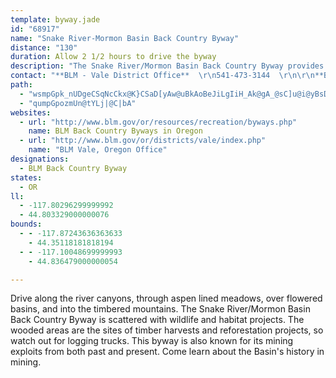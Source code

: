 ```yaml
---
template: byway.jade
id: "68917"
name: "Snake River-Mormon Basin Back Country Byway"
distance: "130"
duration: Allow 2 1/2 hours to drive the byway
description: "The Snake River/Mormon Basin Back Country Byway provides you with amazing sights. The route is full of towering river canyons, aspen lined meadows, flowered basins, and timbered mountains teeming with wildlife."
contact: "**BLM - Vale District Office**  \r\n541-473-3144  \r\n\r\n**Baker Office**  \r\n541-523-1256  "
path: 
  - "wsmpGpk_nUDgeCSqNcCkx@K}CSaD[yAw@uBkAoBeJiLgIiH_Ak@gA_@sC]u@i@yBsD}BsCO_@IYOgBSqJA{DHyGImCi@gC}BaHc@gD?cBNiBpAyHxCiNn@gERsB^aOHsBPgBhCaNtIya@h@qDXoC^yDHqC@cDEmKcDa~EeAkhBM{FQgEa@}Dq@}Dy@gDcAyCsBeE}GoJ_BgCcAqB_AgCsA_FY{A_AqIgVulCsAuT[sI_@uNIkXHwMhAqb@@wCAsBS}Du@wGm@{CoSar@}CoImDgGyAsByCgDgFeE}DaCkFmBuUkGyBaAgEqC}CmDsAsB{@{AwBaGy@eE[_Ci@gGIaBEqBJaGX{Dj@kE|@uDzFoQ~@kEh@{ETuFEmGO{BaFyh@[_Eg@iLI_MByDrBadAXmJXyF^aEzAcLl@mDvGc\\Z{CBsDKgBs@qE}A_IUsB?u@HeBj@gD|FuI|BwD|@yBdA}Dh@}DTuEfAye@DaDuAo_@@oBTyDp@oExCaQjIk`@zc@koB~Koh@~@uGh@wFd@qLDec@LwBD{DUuVYwIUqBs@{DcAsDuAmDy@sAaAsAoCqCmCgBwj@c\\oC_CmBuCk@kAqAuEU{AO_CKsE@kAv@}IxFuZ\\eCFyBG{BOgAs@mCy@qA}EaF_AaBi@qAS_BS_EAiHNkAh@oArAkAbCgA`BqAV_@~@gChB{Hj@_B`CcCvMqI|@]bBDnCr@`EXnAGb@MtAeA|BwCnMkRnBmDd@eA|AmFRsBToF_@oSn@mHdAsGFu@?oA]uCy@sBmAwA{A_AoAo@sA]SMo@_AYsAEm@?kARsBnAcINkEg@}PFgDPqBl@mDtAkGx@}EXsDl@aNrBuN`AyEl@yA^[x@]x@BbCd@bA@bBMn@e@bAmBPy@v@wGToE?mA_@eCc@qAeAuAwAy@k@KmAEyD\\i@Ec@K_Ay@e@sAOy@^iQJwAl@yCVu@zAyCt@y@bAw@zAs@`J{Af@SXYv@qBPm@?s@CeBe@aHNsAt@wBx@uAn@_B\\{At@oQZ_C`Iq^RqB?eBIc@wHmW[iCZsBpCsETy@PkABgAuAgTImJIaAOsAu@kDc@{DEmBJaEhAyHCmAGq@_@sA]m@}EgFsA_DUaAUyBC_BTeF|@eK^iBbAoDdA_CnAyBxNiTx@gBfCyHn@aAbCwC~AuC^sA^mD?sBo@gJO_E?m@ZeDlDcOl@gBlAmBdA_AvD_CjBeBh@s@pBsDdB_Cl@g@bFqClBaBnAgBxEsIhAuAvBqAjIsBhCcA^Yx@cAbAkBnAgA~E_CpAy@Z_@~@_B|A{El@y@t@e@n@QlEGhAYvCeCdEkE|@o@dAe@v@EbAJdAr@d@~@f@rANx@ZfKNzAd@lBl@vAb@t@hAhArAr@~@RzLZnBhAnCbDjBbA~@?h@Wp@o@l@yAD_@BwACgC_AuLcAsGkBaJGmCHwBLaA~DcSl@mDTwBDoBIkCiBiOImBB_BNyAd@mBhB_E`AmCTmB?mAImA[cBmDyQOwBCsARsDPsApBuIJmCIcCOuAuA{IyAeLOwDJiAh@gC|@kBjBcCx@eB^{AVsBDeBYaNUkB]_A_@{@e@e@iAs@s@SyBK}A_@_CmBiCsCi@cAy@iCsBkJm@qDu@yM?mDDgATeBbB{D\\qAHy@IaDcCoQiAyFaHkRs@qBk@yBOmAIyBMeHKiB}DqZU_CEkB@gBd@sDv@qChAuB~@gAlAcAlDoBnc@iTzAy@fAcAr@cAd@kA^yAReBDmAEuGJ}DX{AnBmFbBkBb@[nb@wXrAeAnAsBn@sBZwBVaG`@uBfAwBlDcErDeFj@_BV_AJaADsCO}UReCr@gDzAmDfCwBhBgA|CeC~@uAdAmC`@}BJ{C_@kiAlTBXQJYHq[H_@TS~SQHa@HsC^gAx@Tr@?nf@qPh@_@hC_DlDqAh@[n@_BvB{DnByArAeBE{p@Nk_COyk@Ds@PyAp@sAnRgTjAcA`Bi@rAA`N^h@MhGiDdFuBhSaGnAy@r@kAlEuL~@gDxBmKZgA`@s@dGmGv@e@~@MfH@vBJlDdAnBTrEHnCW`A?t@d@hAFpWwFjAKzEXx@Mt@u@nKmU`BqAfBYrAErAJ~Q~Bxc@zErAMbDcC|LqM`HsGfBg@bEe@rAe@rDgBlDwAxAy@bEmFvFiJ~AmBrCi@nPcBbAQ~@g@vKsJf@sA`@{GReA^Yh@CfBj@pAbA`BrBt@L~Bk@hAsBb@Wd@DzF|Ad@z@DjC`@lCCrBHd@d@dAX`BXd@NDJ@f@YnAmDlBgDp@s@XKx@DvBx@n@JbC@|BM^VNb@Mx@sD|F_@hAHx@x@jCT`B|Bt[XtAXj@d@d@hAVbCWTDr@d@n@?hAeAx@WrBp@RVJ|@c@|BAfAjApC`AzCd@d@hBFlCbBHRDX?^cAnCOlA?hAHXPTf@P`@KfAgA|GaDhBsA`EkGXGdADNKXy@d@gC^c@zCsBNATJh@`@^v@ZrALH^Dh@[n@yAlAuFhB_C`@sB\\s@^e@d@@\\V^l@n@~BBjBOtAJ\\bALnBk@\\g@j@wBXmCRyCn@iEX_An@s@h@F^Xx@pAz@xBh@f@^?f@W`@o@vCmGj@_@l@DTd@Rr@h@rGIlA[hAIv@Hv@JLXLT?bAa@dAq@bAsAX_Bn@eHXiB`EyMN_@j@m@l@UbCFhEx@vHdArD^lAQvHaC~@E`EhBrEdCrAd@pJlEdDpBjGxAvEzBfJdCb@TNVH^DfBN\\^XZLfBMx@FrA`@~@bAb@lBNjC?`DJ`DXp@HL^DjAq@zAiAPIb@Rb@v@d@~AT`@zF~Fj@dAr@hCRhAFbAVn@ZHbBMTHpFtDt@rA`APn@XxCfCxBj@|CxA~AXpBn@p@p@bA?l@FxBj@Zb@fAh@n@EXSh@B~Cx@dAj@Rh@^j@lAAnBn@vB\\n@d@XD`AU\\Bx@Xx@FtAh@tHZlB^PV\\tCdAvBXRb@?ZWXe@|@yC^e@dAMrAPZ`@XjAXdC?~ARzA^dA^XXDb@c@n@aCTa@t@Wv@ExBdAdCr@|C|A`DEz@X\\^lClE`@Lb@ERY~@mCZQpCMjAPh@X|@fAbB~Bn@lAXrEJnD^dFTpA\\Zj@EPMFYr@wNRkANg@r@eAZ]\\MtA^rAj@~BzArA`@bAn@XZt@~A|@v@^T~AN|@Zx@x@^?xAs@dASlATx@|@d@R^?\\MtAeAdAK`DPnBf@vBV~BItL{@~AXdJ`FxAp@x@RxE^x@XjJ`Hx@f@hBj@~@~@|ASZRv@fAx@r@h@hAn@bCz@nBfAhICdAiAbEAVP~@b@XdADVJh@rA~@nD`AxB|ArEv@jB`ClDpD`HfC`ErBdBdAd@nBxBpDr@dA^l@f@J^TtERd@b@j@`@E\\MlBwC^_@j@[v@A`BLvCIh@D|Aa@lFm@fHE~@IxAdA^BXOn@uB^Yv@SlEmBh@e@dAsAvC_CbFmDn@s@fCyAhDm@xALhBYn@?h@TdBPl@d@x@Kt@?hAPzDhAfFtBfHnB~BvArA`BrSnSh@^lE`Bn@~@bDrFdKnMtAjAlBl@dAv@fF`GbFtIlBtDlBpB~D|FzI`TbBpBz@zAVlA]xDB|@Hf@~@pAlH`Hx@`Ab@~@TtARbFTrAnAtCxB`H~@pAfB`Bb@x@Jd@Ix@OZ}FlIsAdA_@j@uCdBm@dA^x@\\HrDaAdEaCvAe@vC_@dAEr@Dt@d@b@z@lCxI`AfCpBrDvFtI^x@Tx@NpBRf@`A`Ax@pAlAdAhA~AvDlGfJnQTlAE`AoA`FOjA@^R`@NNh@Lb@SlE_Eh@Yt@K^Jl@d@d@lAbAnE`AvAbO`K|Aj@hHtArAJbCApYoAnAJ|DvA|ERl@^nAnCd@t@tGzElG`DrGv@l@RnDlBvBxAxCrCvE`Hd@RpEX~A^b@Rt@lAxBxEb@xCd@vAvBzCXRz@BvBq@~@Kr@LZPl@~@Dj@?|GJ|BEl@iA`DEl@dB|BfAhE`AdJtDlXcAjHJnLkAlEx@fAZDXKbCoEXaC^eAXGNFfWd^ZX|FdBfBXdBLtGDtF~@lAPx@?lAQfYeGrFoClA}@nAoClBmBhBeArCETGrBkCrCkBhAeAbB[HYP_CRYxCqAn@g@nAaBvBi@vDuCxB_@dCEpIu@|AYpK_DvDYXKfDqC`@m@f@_Bd@YnBa@lAe@lCYdF_B`CKx@Yt@J\\E~ByBr@Sx@P~@f@r@WX?~@DhAVbDnAn@b@dBf@bBdAjE^~@MbEZvFo@jIk@xEDzEn@xCg@nAAlCf@dBJfA_@nB}Br@_@bB[zBDhALx@XvAfA~Aj@t@J|@EhDm@lAEt@PfAl@P?rA_A~@_@vCSbA^rA~Bh@`@`@KvCcDNCb@JhA`Ct@j@lEj@vGxAxBnAb@Mr@mAZE^FfCvAhDdCfCl@dD~DrCvF`FxDnBdCpDzBxBv@rAjAzAz@jBv@nAXxCD|CR~TnEhB|@n@rAPNZPxCv@rArAlAz@X^Jd@R`CH\\nA~@h@t@JlCHXn@b@pEbIhFjFlArBzA~AfA`BJj@Ax@XxC^`B~BtHRpAZnErAxCtAvBfAfAh@VrBzAbI~ChPx@rAChGV`AAnBeAzIsBrBq@dB{@pDeClIyCx@MlEQlC_AvJyDnDuBr@Q|AShA^bCdBjAFl@QpIaGx@_A|A{Ct@eAlBy@xB{AvJ{Hx@}@lJ{NbBgBfCwArCYrAa@rDgElGeIl@c@~@Ez@l@Rf@Hv@DfA[`HDrAJlA|@`Fb@dBhA~B`@rAh@dCN`CfA~EZlCNrENlABf@MjABPRf@hA|@NTX~@x@lD^~D@tBXpDb@lAn@`Ad@dAr@v@tA~@`@l@@t@I|BBdAZrB|@bCtA~Ab@Pd@@pC[b@JZZJ\\Bt@UvEPrGLfA^r@r@XbB?nAMb@Y`@k@xAqDl@aAPMf@?d@ZR\\D~@_@`BsA|@iArAu@fAWfA?b@Nt@~FbQpK~Kt@dAh@lAh@rCj@~UPh@GhCHjF@JJvFBrETfBFvFBnHa@f@kArEoAvCmBjCmDxBq`@tCoF~B_BbBuCbFgEjNoI|UcCfEwClDoA~@kCpAkMdBiIl@kD`AcAx@oBzAsBrDgAzEwBhY_@bBsAvBcBdBiAvAq[d[sBjCyK|GuBjGy@~@kBd@aIfAySiAij@qCgRvGmBb@oCKmH{CgBImEbA_C|A{DlOuDfHq@ZeAEcL}GgUuD_Gf@kBDwA^oDPgJl@o@DoIhDmQdIgCx@yRpIgIfD_ItD_@?eIxEuApAk\\r\\uGxF}Av@kARyRtDcH~@aK~CiBx@^xCNXNp@h@lCSdC^`G?lBKpAyCvB_@f@OlB`BdAlA~A`DjJpAbCdC~C~@xBVjBFlDwFjF]~@y@Jc@r@_@nKaArJw@~DE~GSjAwB~EsCzHcD`P[|CR~HWlBgBtD}BdL?rBxAjPErBuAbTFvKr@hM?~CUjDu@fFOv@WrBoArB}@nGo@jEy@~Q_EhHy@~C_@dI_AlLh@zGpA~Ch@dC?jJ_AlC?jA?~@JfClB`KHdBiAdFI~CTrC|@jDpDfGl@tLfAjFfB~DJl@XdB`@XFpCc@xEKdADvH^pDj@xChAdBhGrJ`EpK~Bx@r@n@rErA`DdFt@p@rAlB~@pCz@lIbA~DlBhQ\\vGA~AkA~DqE~DwA`@_IF_BdAgBlC_@jAWxCSh[e@dIuAxHcJzWqMrNw@pAu@fEuCfV}@`EaDvHyBxCk@^_BEwD_AkBXyFvAkClAsAdAaBjCcBhGSlBRpO^xE~BrFJpCkAlAO`Be@^k@lBoBjGaBjD_A~Db@bTdBjEb@fHcAdEAx@oAp@iE~EeExB_MrMs@J[dA_BtBiA~CEr@o@Ly@dAoDvEuHlNoAdFoBxMiAjMo@hHeAdFmCrEiG~EoCx@qG?iAeAiAmCu@eBeAeAmCgA_BFuBvCk@x@iAxEsGxIaBpHeBxFyArC}@~AeBnBkJxHuApBw@xB_ChN{QpZy@hJy@~BgFrIoAxCwBdKoBdEqCtEuDxMiAlCoAdB_Bj@SXeA^kJjFS?c@l@QGmBfAqD~@mBvDuAnJqAlES^U?u@jG_KfNUPMh@CH?jDwBbb@MdIqAjOT|EEdAT~EiCdKk@jJSRKjFs@lGtAdEVxB~@^Tp@dA~@hEEvAlBvE@fAd@VL`I~JhBjArFxG~A~CjA~HhAjBhArDnBjBzErLb@Xn@zAt@dApAxEhB~AtBlHxAvAn@~@~@fDx@jA~DdAjAx@rDdEhJ|EzEdFhDE~@s@bCSjD~ArEfEjBp@hI~LhCxAzIjAx@RnAx@~DtFjDdBdEXnBdA|@?x@q@~BGZWz@MnC^n@YhCwClAGjFrHdAx@lB?~@mA^KpCXtCeDH_@v@D@@d@b@h@~Bn@x@tDxAdFx@QjCuBhJ?dAfCxGl@jEUd@yDrA}F~BgEJiB^iF~FoClGYpAHlBZdAEzB_@l@yNdAkDMcEuCmAyI]q@_@M_AFyDdCEPiClBWEIPsFrB_BJYr@_EdE{@^u@E}@sCy@e@}@L}A|@iArAi@~BAdDpBhIbC~C~CxCZ~@LxQJpEkEbMmBjF{B~D_CrFuDjE_@lCU~AiBvGNfBn@jA~BrAz@GbB_DzDkAlDeCt@DhGbDOfB?H_@RyC?UPmARkBXIPu@L}IdHqB~BoCjNe@~@o@rE_B~Fg@rC?j@EbDQ~Bo@jBwGbJqDdCmAjCR~Hq@~AWl@iAvEgDrIm@bELjFp@lEG|BgBxN_@~EyAlENdJFhBOjDiBrIE~@g@~H_BvBaBrA}A~B_@xDa@`AYrEYrAQjDi@rCCdPxDj@~@^x@~Bt@xEjAjDHrAiAhEEjEXrADXd@^]`RGvBa@vK_AnHi@xDc@rFFpIy@fNu@dA}Bp@_@d@?vGr@dPtAxPj@jLa@~FoAdKw@nGw@xKFrI_@jB_CdHMlBP`LJlCf@~J?jC?rBMdAgR`w@Qf@{B~G_CpJY~Dw@lDaCzDGxDz@dClAjApCl@nCjCdHdBl@f@dJ~A~GpDhJbEv@p@bCvEnA`ChErD~FdC`@r@fMtb@TxAr@n_@aC~FAv@oA^cEfAqEj@cDjCsDlBg@Jy@RiCMsFmBkDm@_B?iHdBH~CiBtRa@nE]bD_BjFeB`E_CpCc@d@eAlByJt\\QpAh@fIjBvJhFb`@@jCRFBNd@fDH`Dc@dLuAvFcAvBQ^_@vC_@fJS~Ro@jMXbH~@xI?dBSpBoFdP_AfHyCta@|A~\\JhH|@~H`CjIdDdGN~@Ox@qCjFe@FEd@Id@}C~Fq@xBmAnJ[~IeAxB?dD_Ax@_AdLsBzh@UvFC`@LdCfCrKV~B@p@?nEkArGMxARdEtArHlAp@fAdDVrCI~CuAjDcBfDDxHyAwAsBy@qCQgEnBsAdBsDxIgB|CyBjBgB^{P`@oCx@sEOa@QgEWiS}FaHiCiHgDgC]{UcPqZiLkA?a@rBd@x@fDpB|BfDj@dCv@vA^rBKhBy@?u@eAkCgIgE}DgE}@aICgANkCGgBwAcAK{BDkAd@sAxBm@fE[Lw@CyB_BkBQcDt@wB~@sBnCoBh@kArBmFrEqBP_BfBaCl@gCzHsAvGi@nAa@lEGbLa@^_AMw@k@k@qAw@?aBpBy@b@qBHsDvAgB~By@?[KLyFTiBv@eC~HaOr@_E_@oF_@e@yAASPgCEcBy@yBEi@U}@?y@l@sFxHy@jB[rCQvJo@fDw@dAwADeBgBcAWoA\\cDdEu@Iq@u@qBqGo@q@w@FmDdFe@R}@So@qBoA}Gy@sA_Ai@_Cu@eDiBeGwB}A?{GlEuA@_CkBcC?aCr@oCvCy@TcDa@W[i@}Ga@eA_AgAaCiAQaA`@wCjB}Cn@gFFgBQkFs@eCoFgDeFkEsADgAf@iFQu@UkDTiGVgBt@eBn@eAhAm@TsD?yBvA_BCcAu@oAmByAuEo@k@eB?}EvCgEb@w@~@P`D~ArE~AdJGzAq@x@oGiAyCoBmCo@qAqAaBEm@RwAnC_@bBRbFGjEqBzJRpBh@hBAfA{@pB[`F]|@iAY[wJqAsGqBkFyAmA{AoCqA]Wp@EhJV~I_@tPw@lDGrL[xFk@~CkApAmAKsA[mABaDpAeD?sBkAy@\\q@x@e@zAa@LeBEqAmAyBuFmAF}@jCg@lDmA|AwHJkGt@mCQ{CuBkA?iAlA}BHuIm@_AjAeGtAMPq@FMRaBPwDfBy@HkJCc@\\sBlAWp@mD?m@RkAdCoEfBuM|CqCzByI`BeM?oA]iB?MPw@F{EjB_IPcB?aGrAIRgCf@}Db@CTkBb@iCnAgJbGkCZ{La@gJ_AaI?}HdAqFb@}TBsASsJd@uEdAgHtCyEdDaItGkDbC}Ad@iEG{Eq@{Aq@YcAyTqMoHmJYE[e@_A_@sD?yB^_D?wK}B_IlA{EbCqGrBENkDbAmTfB{CAuOoGqBqA}@iA[?mBkNyBsDgJwEgDiC{IwKmBkFwCgFgCsDkCiCo@OUi@}FsDad@sNcAM}uAgb@w@?GUuzAcd@mEcBaM{CkY_Jgj@iPaFOi[tEiFZ_IgAiUwJoGmD{EqHkAeBiCmAwCCeCpA}B~D_E~LWDUlAiD|G_ANsE|CgBj@mBFqKd@kMR{Em@_JmCa@[kC}A{FsBkBgHaA_CuAcAi@o@m@EQ]yAiBm@O_BkAiAa@[KYm@mBy@e@?yD_A}CY?kD@sI?kD?cJ?sDK_B_D?yD?{EEm@DuAFsCM{CKuB_BiAy@iAe@qDoBmD}BiAaAQc@]o@kAo@oAa@iAGaDG_CI]?aGDgB?u@?_[YuCDeDEeAKiAe@uA_A}AgAa@m@Sc@yEi@_S_ByH{@wBuxA"
  - "qumpGpozmUn@tYLj|@C|bA"
websites: 
  - url: "http://www.blm.gov/or/resources/recreation/byways.php"
    name: BLM Back Country Byways in Oregon
  - url: "http://www.blm.gov/or/districts/vale/index.php"
    name: "BLM Vale, Oregon Office"
designations: 
  - BLM Back Country Byway
states: 
  - OR
ll: 
  - -117.80296299999992
  - 44.803329000000076
bounds: 
  - - -117.87243636363633
    - 44.35118181818194
  - - -117.10048699999993
    - 44.836479000000054

---
```


Drive along the river canyons, through aspen lined meadows, over flowered basins, and into the timbered mountains. The Snake River/Mormon Basin Back Country Byway is scattered with wildlife and habitat projects. The wooded areas are the sites of timber harvests and reforestation projects, so watch out for logging trucks. This byway is also known for its mining exploits from both past and present. Come learn about the Basin's history in mining.